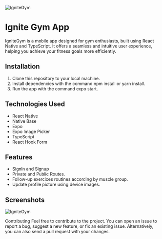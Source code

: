 ![IgniteGym](https://github.com/kawanstrelow/gymapp/assets/91164475/1597fbe7-f690-4857-a2fe-19ee243bd7aa)

# Ignite Gym App
IgniteGym is a mobile app designed for gym enthusiasts, built using React Native and TypeScript. It offers a seamless and intuitive user experience, helping you achieve your fitness goals more efficiently.

## Installation
1. Clone this repository to your local machine.
1. Install dependencies with the command npm install or yarn install.
1. Run the app with the command expo start.

## Technologies Used
- React Native
- Native Base
- Expo
- Expo Image Picker
- TypeScript
- React Hook Form

## Features
- SignIn and Signup
- Private and Public Routes.
- Follow-up exercices routines according by muscle group.
- Update profile picture using device images.

## Screenshots
![IgniteGym](https://github.com/kawanstrelow/gymapp/assets/91164475/1597fbe7-f690-4857-a2fe-19ee243bd7aa)

Contributing
Feel free to contribute to the project. You can open an issue to report a bug, suggest a new feature, or fix an existing issue. Alternatively, you can also send a pull request with your changes.
